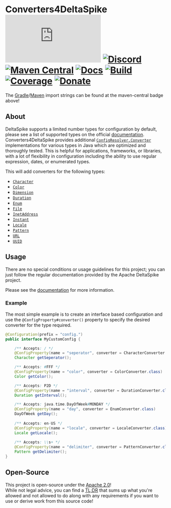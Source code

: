 # Converters4DeltaSpike [![Matrix]][matrix-community] [![Discord]][discord-guild] [![Maven Central]][maven-page] [![Docs]][documentation] [![Build]][gitlab] [![Coverage]][gitlab] [![Donate]][elypia-donate]
The [Gradle]/[Maven] import strings can be found at the maven-central badge above!

## About
DeltaSpike supports a limited number types for configuration by default, 
please see a list of supported types on the official 
[documentation][deltaspike-supported-types]. Converters4DeltaSpike provides 
additional [`ConfigResolver.Converter`] implementations for various types in 
Java which are optimized and thoroughly tested. This is helpful for applications, 
frameworks, or libraries, with a lot of flexibility in configuration including 
the ability to use regular expression, dates, or enumerated types.

This will add converters for the following types:
<!-- Listed in alphabetical order. -->
* [`Character`](https://docs.oracle.com/en/java/javase/11/docs/api/java.base/java/lang/Character.html)
* [`Color`](https://docs.oracle.com/en/java/javase/11/docs/api/java.desktop/java/awt/Color.html)
* [`Dimension`](https://docs.oracle.com/en/java/javase/11/docs/api/java.desktop/java/awt/Dimension.html)
* [`Duration`](https://docs.oracle.com/en/java/javase/11/docs/api/java.base/java/time/Duration.html)
* [`Enum`](https://docs.oracle.com/en/java/javase/11/docs/api/java.base/java/lang/Enum.html)
* [`File`](https://docs.oracle.com/en/java/javase/11/docs/api/java.base/java/io/File.html)
* [`InetAddress`](https://docs.oracle.com/en/java/javase/11/docs/api/java.base/java/net/InetAddress.html)
* [`Instant`](https://docs.oracle.com/en/java/javase/11/docs/api/java.base/java/time/Instant.html)
* [`Locale`](https://docs.oracle.com/en/java/javase/11/docs/api/java.base/java/util/Locale.html)
* [`Pattern`](https://docs.oracle.com/en/java/javase/11/docs/api/java.base/java/util/regex/Pattern.html)
* [`URL`](https://docs.oracle.com/en/java/javase/11/docs/api/java.base/java/net/URL.html)
* [`UUID`](https://docs.oracle.com/en/java/javase/11/docs/api/java.base/java/util/UUID.html)

## Usage
There are no special conditions or usage guidelines for this project; 
you can just follow the regular documentation provided by the 
Apache DeltaSpike project.

Please see the [documentation][deltaspike-typed-resolver-api] for more information.

### Example
The most simple example is to create an interface based configuration and use the
`@ConfigProperty#converter()` property to specify the desired converter for 
the type required.

```java
@Configuration(prefix = "config.")
public interface MyCustomConfig {

    /** Accepts: / */
    @ConfigProperty(name = "seperator", converter = CharacterConverter.class)
    Character getSeperator();

    /** Accepts: #FFF */
    @ConfigProperty(name = "color", converter = ColorConverter.class)
    Color getColor();

    /** Accepts: P2D */ 
    @ConfigProperty(name = "interval", converter = DurationConverter.class)
    Duration getInterval();

    /** Accepts: java.time.DayOfWeek#MONDAY */
    @ConfigProperty(name = "day", converter = EnumConverter.class)
    DayOfWeek getDay();
    
    /** Accepts: en-US */
    @ConfigProperty(name = "locale", converter = LocaleConverter.class)
    Locale getLocale();
    
    /** Accepts: \\s+ */
    @ConfigProperty(name = "delimiter", converter = PatternConverter.class)
    Pattern getDelimiter();
}
```

## Open-Source
This project is open-source under the [Apache 2.0]!  
While not legal advice, you can find a [TL;DR] that sums up what
you're allowed and not allowed to do along with any requirements if you want to 
use or derive work from this source code!  

[matrix-community]: https://matrix.to/#/+elypia:matrix.org "Matrix Invite"
[discord-guild]: https://discord.com/invite/hprGMaM "Discord Invite"
[maven-page]: https://search.maven.org/search?q=g:org.elypia.converters4deltaspike "Maven Central"
[documentation]: https://elypia.gitlab.io/converters4deltaspike "Project Documentation"
[gitlab]: https://gitlab.com/Elypia/converters4deltaspike/commits/master "Repository on GitLab"
[elypia-donate]: https://elypia.org/donate "Donate to Elypia"
[Gradle]: https://gradle.org/ "Depend via Gradle"
[Maven]: https://maven.apache.org/ "Depend via Maven"
[`ConfigResolver.Converter`]: https://deltaspike.apache.org/javadoc/1.9.3/org/apache/deltaspike/core/api/config/ConfigResolver.Converter.html
[deltaspike-supported-types]: https://deltaspike.apache.org/documentation/configuration.html#_supported_types
[deltaspike-typed-resolver-api]: https://deltaspike.apache.org/documentation/configuration.html#TypedResolverAPI
[Apache 2.0]: https://www.apache.org/licenses/LICENSE-2.0 "Apache 2.0 License"
[TL;DR]: https://tldrlegal.com/license/apache-license-2.0-(apache-2.0) "TL;DR of Apache 2.0"

[Matrix]: https://img.shields.io/matrix/elypia:matrix.org?logo=matrix "Matrix Shield"
[Discord]: https://discord.com/api/guilds/184657525990359041/widget.png "Discord Shield"
[Maven Central]: https://img.shields.io/maven-central/v/org.elypia.converters4deltaspike/converters4deltaspike "Download Shield"
[Docs]: https://img.shields.io/badge/docs-converters4deltaspike-blue.svg "Documentation Shield"
[Build]: https://gitlab.com/Elypia/converters4deltaspike/badges/master/pipeline.svg "GitLab Build Shield"
[Coverage]: https://gitlab.com/Elypia/converters4deltaspike/badges/master/coverage.svg "GitLab Coverage Shield"
[Donate]: https://img.shields.io/badge/donate-elypia-blueviolet "Donate Shield"
